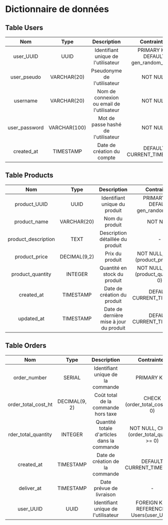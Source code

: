 # Dictionnaire de données

## Table Users

<table>
    <thead>
        <tr>
            <th width=5000>Nom</th>
            <th width=5000>Type</th>
            <th width=5000>Description</th>
            <th width=5000>Contraintes</th>
        </tr>
    </thead>
    <tbody>
        <tr>
            <td align="center">user_UUID</td>
            <td align="center">UUID</td>
            <td align="center">Identifiant unique de l'utilisateur</td>
            <td align="center">PRIMARY KEY DEFAULT gen_random_uuid()</td>
        </tr>
        <tr>
            <td align="center">user_pseudo</td>
            <td align="center">VARCHAR(20)</td>
            <td align="center">Pseudonyme de l'utilisateur</td>
            <td align="center">NOT NULL</td>
        </tr>
        <tr>
            <td align="center">username</td>
            <td align="center">VARCHAR(20)</td>
            <td align="center">Nom de connexion ou email de l'utilisateur</td>
            <td align="center">NOT NULL</td>
        </tr>
        <tr>
            <td align="center">user_password</td>
            <td align="center">VARCHAR(100)</td>
            <td align="center">Mot de passe hashé de l'utilisateur</td>
            <td align="center">NOT NULL</td>
        </tr>
        <tr>
            <td align="center">created_at</td>
            <td align="center">TIMESTAMP</td>
            <td align="center">Date de création du compte</td>
            <td align="center">DEFAULT CURRENT_TIMESTAMP</td>
        </tr>
    </tbody>
</table>

## Table Products

<table>
    <thead>
        <tr>
            <th width=5000>Nom</th>
            <th width=5000>Type</th>
            <th width=5000>Description</th>
            <th width=5000>Contraintes</th>
        </tr>
    </thead>
    <tbody>
        <tr>
            <td align="center">product_UUID</td>
            <td align="center">UUID</td>
            <td align="center">Identifiant unique du produit</td>
            <td align="center">PRIMARY KEY DEFAULT gen_random_uuid()</td>
        </tr>
        <tr>
            <td align="center">product_name</td>
            <td align="center">VARCHAR(20)</td>
            <td align="center">Nom du produit</td>
            <td align="center">NOT NULL</td>
        </tr>
        <tr>
            <td align="center">product_description</td>
            <td align="center">TEXT</td>
            <td align="center">Description détaillée du produit</td>
            <td align="center">-</td>
        </tr>
        <tr>
            <td align="center">product_price</td>
            <td align="center">DECIMAL(9,2)</td>
            <td align="center">Prix du produit</td>
            <td align="center">NOT NULL, CHECK (product_price &gt;= 0)</td>
        </tr>
        <tr>
            <td align="center">product_quantity</td>
            <td align="center">INTEGER</td>
            <td align="center">Quantité en stock du produit</td>
            <td align="center">NOT NULL, CHECK (product_quantity &gt;= 0)</td>
        </tr>
        <tr>
            <td align="center">created_at</td>
            <td align="center">TIMESTAMP</td>
            <td align="center">Date de création du produit</td>
            <td align="center">DEFAULT CURRENT_TIMESTAMP</td>
        </tr>
        <tr>
            <td align="center">updated_at</td>
            <td align="center">TIMESTAMP</td>
            <td align="center">Date de dernière mise à jour du produit</td>
            <td align="center">DEFAULT CURRENT_TIMESTAMP</td>
        </tr>
    </tbody>
</table>

## Table Orders

<table>
    <thead>
        <tr>
            <th width=5000>Nom</th>
            <th width=5000>Type</th>
            <th width=5000>Description</th>
            <th width=5000>Contraintes</th>
        </tr>
    </thead>
    <tbody>
        <tr>
            <td align="center">order_number</td>
            <td align="center">SERIAL</td>
            <td align="center">Identifiant unique de la commande</td>
            <td align="center">PRIMARY KEY</td>
        </tr>
        <tr>
            <td align="center">order_total_cost_ht</td>
            <td align="center">DECIMAL(9, 2)</td>
            <td align="center">Coût total de la commande hors taxe</td>
            <td align="center">CHECK (order_total_cost_ht &gt;= 0)</td>
        </tr>
        <tr>
            <td align="center">rder_total_quantity</td>
            <td align="center">INTEGER</td>
            <td align="center">Quantité totale d'articles dans la commande</td>
            <td align="center">NOT NULL, CHECK (order_total_quantity &gt;= 0)</td>
        </tr>
        <tr>
            <td align="center">created_at</td>
            <td align="center">TIMESTAMP</td>
            <td align="center">Date de création de la commande</td>
            <td align="center">DEFAULT CURRENT_TIMESTAMP</td>
        </tr>
        <tr>
            <td align="center">deliver_at</td>
            <td align="center">TIMESTAMP</td>
            <td align="center">Date prévue de livraison</td>
            <td align="center">-</td>
        </tr>
        <tr>
            <td align="center">user_UUID</td>
            <td align="center">UUID</td>
            <td align="center">Identifiant unique de l'utilisateur</td>
            <td align="center">FOREIGN KEY REFERENCES Users(user_UUID)</td>
        </tr>
    </tbody>
</table>
